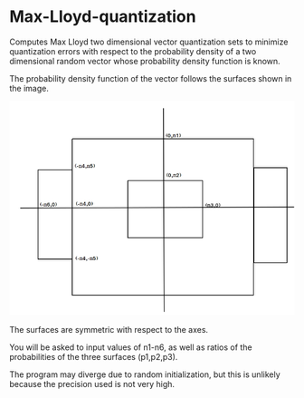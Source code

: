 # Max-Lloyd-quantization
Computes Max Lloyd two dimensional vector quantization sets to minimize quantization errors with respect to the probability density of a two dimensional random vector whose probability density function is known.

The probability density function of the vector follows the surfaces shown in the image.

![](https://github.com/JoshuaEbenezer/Max-Lloyd-quantization/blob/master/pdf_img.jpg)

The surfaces are symmetric with respect to the axes.

You will be asked to input values of n1-n6, as well as ratios of the probabilities of the three surfaces (p1,p2,p3).

The program may diverge due to random initialization, but this is unlikely because the precision used is not very high.
